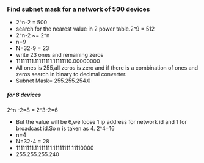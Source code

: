 ### Find subnet mask for a network of 500 devices
* 2^n-2 = 500
* search for the nearest value in 2 power table.2^9 = 512
* 2^n-2 ~= 2^n
* n=9
* N=32-9 = 23
* write 23 ones and remaining zeros
* 11111111.11111111.11111110.00000000
* All ones is 255,all zeros is zero and if there is a combination of ones and zeros search in binary to decimal converter.
* Subnet Mask= 255.255.254.0
##### for 8 devices
2^n -2=8 = 2^3-2=6
* But the value will be 6,we loose 1 ip address for network id and 1 for broadcast id.So n is taken as 4. 2^4=16
* n=4
* N=32-4 = 28
* 11111111.11111111.11111111.11110000
* 255.255.255.240

